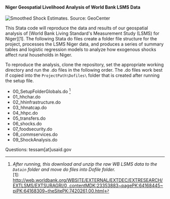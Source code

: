 #### Niger Geospatial Livelihood Analysis of World Bank LSMS Data
<p><img src="https://cloud.githubusercontent.com/assets/5873344/4593685/2e5d1e24-5088-11e4-82ce-09b65b1f7bc2.jpg" alt="Smoothed Shock Estimates. Source: GeoCenter" align="middle"></p>

This Stata code will reproduce the data and results of our geospatial analysis of [World Bank Living Standard's Measurement Study (LSMS) for Niger][1]. The following Stata do files create a folder file structure for the project, processes the LSMS Niger data, and produces a series of summary tables and logistic regression models to analyze how exogenous shocks affect rural households in Niger. 

To reproduce the analysis, clone the repository, set the appropriate working directory and run the .do files in the following order. The .do files work best if copied into the ```ProjectPath\Dofiles\``` folder that is created after running the setup file.
* 00_SetupFolderGlobals.do [^1] 
* 01_hhchar.do
* 02_hhinfrastructure.do
* 03_hhnatcap.do
* 04_hhpc.do
* 05_transfers.do
* 06_shocks.do
* 07_foodsecurity.do
* 08_commservices.do
* 09_ShockAnalysis.do  

Questions: tessam[at]usaid.gov  

[^1]: _After running, this download and unzip the raw WB LSMS data to the ```Datain``` folder and move do files into Dofile folder._  
[1]: http://web.worldbank.org/WBSITE/EXTERNAL/EXTDEC/EXTRESEARCH/EXTLSMS/EXTSURAGRI/0,,contentMDK:23353883~pagePK:64168445~piPK:64168309~theSitePK:7420261,00.html
